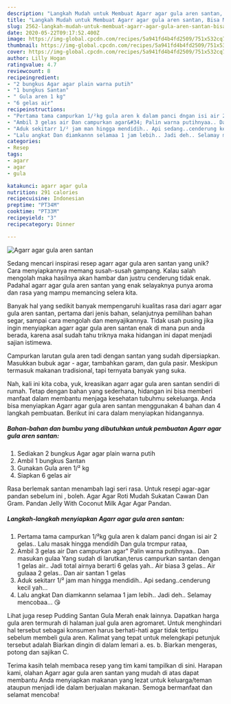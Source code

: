 ```yaml
---
description: "Langkah Mudah untuk Membuat Agarr agar gula aren santan, Bisa Manjain Lidah"
title: "Langkah Mudah untuk Membuat Agarr agar gula aren santan, Bisa Manjain Lidah"
slug: 2562-langkah-mudah-untuk-membuat-agarr-agar-gula-aren-santan-bisa-manjain-lidah
date: 2020-05-22T09:17:52.400Z
image: https://img-global.cpcdn.com/recipes/5a941fd4b4fd2509/751x532cq70/agarr-agar-gula-aren-santan-foto-resep-utama.jpg
thumbnail: https://img-global.cpcdn.com/recipes/5a941fd4b4fd2509/751x532cq70/agarr-agar-gula-aren-santan-foto-resep-utama.jpg
cover: https://img-global.cpcdn.com/recipes/5a941fd4b4fd2509/751x532cq70/agarr-agar-gula-aren-santan-foto-resep-utama.jpg
author: Lilly Hogan
ratingvalue: 4.7
reviewcount: 8
recipeingredient:
- "2 bungkus Agar agar plain warna putih"
- "1 bungkus Santan"
- " Gula aren 1 kg"
- "6 gelas air"
recipeinstructions:
- "Pertama tama campurkan 1/²kg gula aren k dalam panci dngan isi air 2 gelas.. Lalu masak hingga mendidih Dan gula trcmpur rataa,"
- "Ambil 3 gelas air Dan campurkan agar&#34; Palin warna putihnyaa.. Dan masukan gulaa Yang sudah di larutkan,terus campurkan santan dengan 1 gelas air.. Jadi total airnya berarti 6 gelas yah.. Air biasa 3 gelas.. Air gulaaa 2 gelas.. Dan air santan 1 gelas"
- "Aduk sekitarr 1/² jam man hingga mendidih.. Api sedang..cenderung kecil yah..."
- "Lalu angkat Dan diamkannn selamaa 1 jam lebih.. Jadi deh.. Selamay mencobaa... 😘"
categories:
- Resep
tags:
- agarr
- agar
- gula

katakunci: agarr agar gula 
nutrition: 291 calories
recipecuisine: Indonesian
preptime: "PT34M"
cooktime: "PT33M"
recipeyield: "3"
recipecategory: Dinner

---
```



![Agarr agar gula aren santan](https://img-global.cpcdn.com/recipes/5a941fd4b4fd2509/751x532cq70/agarr-agar-gula-aren-santan-foto-resep-utama.jpg)

Sedang mencari inspirasi resep agarr agar gula aren santan yang unik? Cara menyiapkannya memang susah-susah gampang. Kalau salah mengolah maka hasilnya akan hambar dan justru cenderung tidak enak. Padahal agarr agar gula aren santan yang enak selayaknya punya aroma dan rasa yang mampu memancing selera kita.

Banyak hal yang sedikit banyak mempengaruhi kualitas rasa dari agarr agar gula aren santan, pertama dari jenis bahan, selanjutnya pemilihan bahan segar, sampai cara mengolah dan menyajikannya. Tidak usah pusing jika ingin menyiapkan agarr agar gula aren santan enak di mana pun anda berada, karena asal sudah tahu triknya maka hidangan ini dapat menjadi sajian istimewa.

Campurkan larutan gula aren tadi dengan santan yang sudah dipersiapkan. Masukkan bubuk agar - agar, tambahkan garam, dan gula pasir. Meskipun termasuk makanan tradisional, tapi ternyata banyak yang suka.


Nah, kali ini kita coba, yuk, kreasikan agarr agar gula aren santan sendiri di rumah. Tetap dengan bahan yang sederhana, hidangan ini bisa memberi manfaat dalam membantu menjaga kesehatan tubuhmu sekeluarga. Anda bisa menyiapkan Agarr agar gula aren santan menggunakan 4 bahan dan 4 langkah pembuatan. Berikut ini cara dalam menyiapkan hidangannya.

<!--inarticleads1-->

##### Bahan-bahan dan bumbu yang dibutuhkan untuk pembuatan Agarr agar gula aren santan:

1. Sediakan 2 bungkus Agar agar plain warna putih
1. Ambil 1 bungkus Santan
1. Gunakan  Gula aren 1/² kg
1. Siapkan 6 gelas air


Rasa berlemak santan menambah lagi seri rasa. Untuk resepi agar-agar pandan sebelum ini , boleh. Agar Agar Roti Mudah Sukatan Cawan Dan Gram. Pandan Jelly With Coconut Milk Agar Agar Pandan. 

<!--inarticleads2-->

##### Langkah-langkah menyiapkan Agarr agar gula aren santan:

1. Pertama tama campurkan 1/²kg gula aren k dalam panci dngan isi air 2 gelas.. Lalu masak hingga mendidih Dan gula trcmpur rataa,
1. Ambil 3 gelas air Dan campurkan agar&#34; Palin warna putihnyaa.. Dan masukan gulaa Yang sudah di larutkan,terus campurkan santan dengan 1 gelas air.. Jadi total airnya berarti 6 gelas yah.. Air biasa 3 gelas.. Air gulaaa 2 gelas.. Dan air santan 1 gelas
1. Aduk sekitarr 1/² jam man hingga mendidih.. Api sedang..cenderung kecil yah...
1. Lalu angkat Dan diamkannn selamaa 1 jam lebih.. Jadi deh.. Selamay mencobaa... 😘


Lihat juga resep Pudding Santan Gula Merah enak lainnya. Dapatkan harga gula aren termurah di halaman jual gula aren agromaret. Untuk menghindari hal tersebut sebagai konsumen harus berhati-hati agar tidak tertipu sebelum membeli gula aren. Kalimat yang tepat untuk melengkapi petunjuk tersebut adalah Biarkan dingin di dalam lemari a. es. b. Biarkan mengeras, potong dan sajikan C. 

Terima kasih telah membaca resep yang tim kami tampilkan di sini. Harapan kami, olahan Agarr agar gula aren santan yang mudah di atas dapat membantu Anda menyiapkan makanan yang lezat untuk keluarga/teman ataupun menjadi ide dalam berjualan makanan. Semoga bermanfaat dan selamat mencoba!
